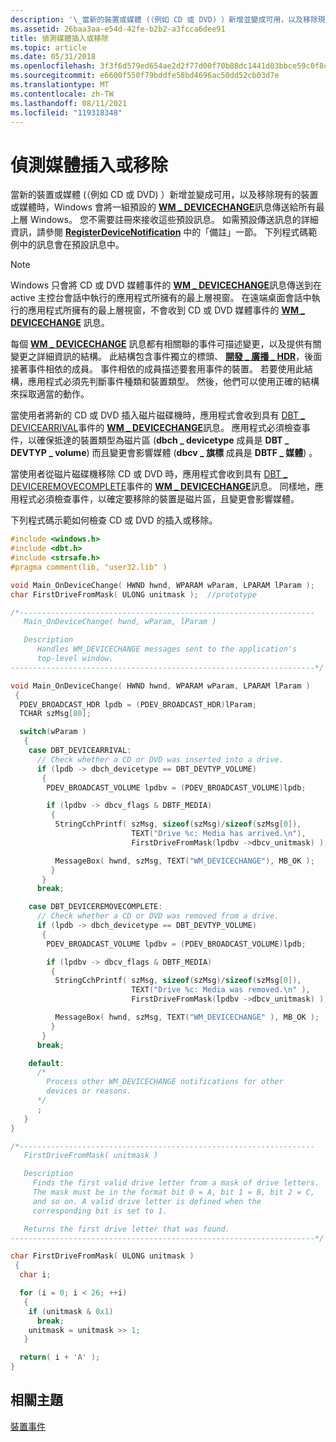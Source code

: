 ```yaml
---
description: '\_當新的裝置或媒體 (（例如 CD 或 DVD) ）新增並變成可用，以及移除現有的裝置或媒體時，Windows 會將一組預設的 WM DEVICECHANGE 訊息傳送給所有最上層 Windows。'
ms.assetid: 26baa3aa-e54d-42fe-b2b2-a3fcca6dee91
title: 偵測媒體插入或移除
ms.topic: article
ms.date: 05/31/2018
ms.openlocfilehash: 3f3f6d579ed654ae2d2f77d00f70b88dc1441d03bbce59c0f8cb39ca6800c6af
ms.sourcegitcommit: e6600f550f79bddfe58bd4696ac50dd52cb03d7e
ms.translationtype: MT
ms.contentlocale: zh-TW
ms.lasthandoff: 08/11/2021
ms.locfileid: "119318348"
---
```

# <a name="detecting-media-insertion-or-removal"></a>偵測媒體插入或移除

當新的裝置或媒體 (（例如 CD 或 DVD) ）新增並變成可用，以及移除現有的裝置或媒體時，Windows 會將一組預設的 [**WM \_ DEVICECHANGE**](wm-devicechange.md)訊息傳送給所有最上層 Windows。 您不需要註冊來接收這些預設訊息。 如需預設傳送訊息的詳細資訊，請參閱 [**RegisterDeviceNotification**](/windows/desktop/api/Winuser/nf-winuser-registerdevicenotificationa) 中的「備註」一節。 下列程式碼範例中的訊息會在預設訊息中。

> [!Note]  
> Windows 只會將 CD 或 DVD 媒體事件的 [**WM \_ DEVICECHANGE**](wm-devicechange.md)訊息傳送到在 active 主控台會話中執行的應用程式所擁有的最上層視窗。 在遠端桌面會話中執行的應用程式所擁有的最上層視窗，不會收到 CD 或 DVD 媒體事件的 [**WM \_ DEVICECHANGE**](wm-devicechange.md) 訊息。

 

每個 [**WM \_ DEVICECHANGE**](wm-devicechange.md) 訊息都有相關聯的事件可描述變更，以及提供有關變更之詳細資訊的結構。 此結構包含事件獨立的標頭、 [**開發 \_ 廣播 \_ HDR**](/windows/desktop/api/Dbt/ns-dbt-dev_broadcast_hdr)，後面接著事件相依的成員。 事件相依的成員描述要套用事件的裝置。 若要使用此結構，應用程式必須先判斷事件種類和裝置類型。 然後，他們可以使用正確的結構來採取適當的動作。

當使用者將新的 CD 或 DVD 插入磁片磁碟機時，應用程式會收到具有 [DBT \_ DEVICEARRIVAL](dbt-devicearrival.md)事件的 [**WM \_ DEVICECHANGE**](wm-devicechange.md)訊息。 應用程式必須檢查事件，以確保抵達的裝置類型為磁片區 (**dbch \_ devicetype** 成員是 **DBT \_ DEVTYP \_ volume**) 而且變更會影響媒體 (**dbcv \_ 旗標** 成員是 **DBTF \_ 媒體**) 。

當使用者從磁片磁碟機移除 CD 或 DVD 時，應用程式會收到具有 [DBT \_ DEVICEREMOVECOMPLETE](dbt-deviceremovecomplete.md)事件的 [**WM \_ DEVICECHANGE**](wm-devicechange.md)訊息。 同樣地，應用程式必須檢查事件，以確定要移除的裝置是磁片區，且變更會影響媒體。

下列程式碼示範如何檢查 CD 或 DVD 的插入或移除。


```C++
#include <windows.h>
#include <dbt.h>
#include <strsafe.h>
#pragma comment(lib, "user32.lib" )

void Main_OnDeviceChange( HWND hwnd, WPARAM wParam, LPARAM lParam );
char FirstDriveFromMask( ULONG unitmask );  //prototype

/*------------------------------------------------------------------
   Main_OnDeviceChange( hwnd, wParam, lParam )

   Description
      Handles WM_DEVICECHANGE messages sent to the application's
      top-level window.
--------------------------------------------------------------------*/

void Main_OnDeviceChange( HWND hwnd, WPARAM wParam, LPARAM lParam )
 {
  PDEV_BROADCAST_HDR lpdb = (PDEV_BROADCAST_HDR)lParam;
  TCHAR szMsg[80];

  switch(wParam )
   {
    case DBT_DEVICEARRIVAL:
      // Check whether a CD or DVD was inserted into a drive.
      if (lpdb -> dbch_devicetype == DBT_DEVTYP_VOLUME)
       {
        PDEV_BROADCAST_VOLUME lpdbv = (PDEV_BROADCAST_VOLUME)lpdb;

        if (lpdbv -> dbcv_flags & DBTF_MEDIA)
         {
          StringCchPrintf( szMsg, sizeof(szMsg)/sizeof(szMsg[0]), 
                           TEXT("Drive %c: Media has arrived.\n"), 
                           FirstDriveFromMask(lpdbv ->dbcv_unitmask) );

          MessageBox( hwnd, szMsg, TEXT("WM_DEVICECHANGE"), MB_OK );
         }
       }
      break;

    case DBT_DEVICEREMOVECOMPLETE:
      // Check whether a CD or DVD was removed from a drive.
      if (lpdb -> dbch_devicetype == DBT_DEVTYP_VOLUME)
       {
        PDEV_BROADCAST_VOLUME lpdbv = (PDEV_BROADCAST_VOLUME)lpdb;

        if (lpdbv -> dbcv_flags & DBTF_MEDIA)
         {
          StringCchPrintf( szMsg, sizeof(szMsg)/sizeof(szMsg[0]), 
                           TEXT("Drive %c: Media was removed.\n" ),
                           FirstDriveFromMask(lpdbv ->dbcv_unitmask) );

          MessageBox( hwnd, szMsg, TEXT("WM_DEVICECHANGE" ), MB_OK );
         }
       }
      break;

    default:
      /*
        Process other WM_DEVICECHANGE notifications for other 
        devices or reasons.
      */ 
      ;
   }
}

/*------------------------------------------------------------------
   FirstDriveFromMask( unitmask )

   Description
     Finds the first valid drive letter from a mask of drive letters.
     The mask must be in the format bit 0 = A, bit 1 = B, bit 2 = C, 
     and so on. A valid drive letter is defined when the 
     corresponding bit is set to 1.

   Returns the first drive letter that was found.
--------------------------------------------------------------------*/

char FirstDriveFromMask( ULONG unitmask )
 {
  char i;

  for (i = 0; i < 26; ++i)
   {
    if (unitmask & 0x1)
      break;
    unitmask = unitmask >> 1;
   }

  return( i + 'A' );
}
```



## <a name="related-topics"></a>相關主題

<dl> <dt>

[裝置事件](device-events.md)
</dt> </dl>

 

 



